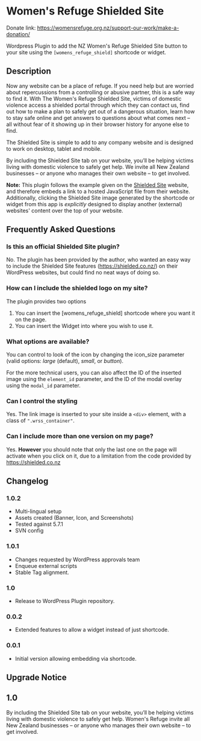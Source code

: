 # Women's Refuge Shielded Site #

Donate link: https://womensrefuge.org.nz/support-our-work/make-a-donation/ 

Wordpress Plugin to add the NZ Women's Refuge Shielded Site button to your site using the `[womens_refuge_shield]` shortcode or widget.

## Description ##

Now any website can be a place of refuge. If you need help but are worried about repercussions from a controlling or abusive partner, this is a safe way to find it. With The Women's Refuge Shielded Site, victims of domestic violence access a shielded portal through which they can contact us, find out how to make a plan to safely get out of a dangerous situation, learn how to stay safe online and get answers to questions about what comes next – all without fear of it showing up in their browser history for anyone else to find.

The Shielded Site is simple to add to any company website and is designed to work on desktop, tablet and mobile.

By including the Shielded Site tab on your website, you’ll be helping victims living with domestic violence to safely get help. We invite all New Zealand businesses – or anyone who manages their own website – to get involved.

**Note:** This plugin follows the example given on the [Shielded Site](https://shielded.co.nz/ "The Shielded Site Project") website, and therefore embeds a link to a hosted JavaScript file from their website. Additionally, clicking the Shielded Site image generated by the shortcode or widget from this app is *explicitly* designed to display another (external) websites' content over the top of your website.

## Frequently Asked Questions ##

### Is this an official Shielded Site plugin? ###

No. The plugin has been provided by the author, who wanted an easy way to include the Shielded Site features (https://shielded.co.nz/) on their WordPress websites, but could find no neat ways of doing so.

### How can I include the shielded logo on my site? ###

The plugin provides two options
1. You can insert the [womens_refuge_shield] shortcode where you want it on the page.
2. You can insert the Widget into where you wish to use it.

### What options are available? ###

You can control to look of the icon by changing the icon_size parameter (valid options: *large* (default), *small*, or *button*).

For the more technical users, you can also affect the ID of the inserted image using the `element_id` parameter, and the ID of the modal overlay using the `modal_id` parameter.

### Can I control the styling ###

Yes. The link image is inserted to your site inside a `<div>` element, with a class of `".wrss_container"`.

### Can I include more than one version on my page? ###

Yes. **However** you should note that only the last one on the page will activate when you click on it, due to a limitation from the code provided by https://shielded.co.nz

## Changelog ##

### 1.0.2 ###
* Multi-lingual setup 
* Assets created (Banner, Icon, and Screenshots)
* Tested against 5.7.1
* SVN config

### 1.0.1 ###
* Changes requested by WordPress approvals team
* Enqueue external scripts
* Stable Tag alignment.

### 1.0 ###
* Release to WordPress Plugin repository.

### 0.0.2 ###
* Extended features to allow a widget instead of just shortcode.

### 0.0.1 ###
* Initial version allowing embedding via shortcode.

## Upgrade Notice ##

## 1.0 ##
By including the Shielded Site tab on your website, you’ll be helping victims living with domestic violence to safely get help. Women's Refuge invite all New Zealand businesses – or anyone who manages their own website – to get involved.
